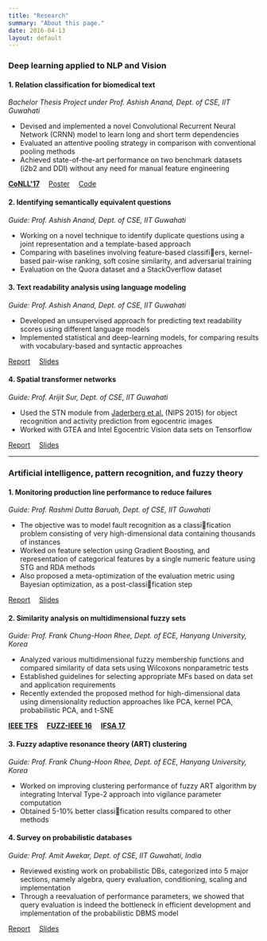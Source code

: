 ```yaml
---
title: "Research"
summary: "About this page."
date: 2016-04-13
layout: default
---
```


### Deep learning applied to NLP and Vision

#### 1. Relation classification for biomedical text
*Bachelor Thesis Project under Prof. Ashish Anand, Dept. of CSE, IIT Guwahati*

* Devised and implemented a novel Convolutional Recurrent Neural Network (CRNN) model to learn long and short term dependencies
* Evaluated an attentive pooling strategy in comparison with conventional pooling methods
* Achieved state-of-the-art performance on two benchmark datasets (i2b2 and DDI) without any need for manual feature engineering

[**CoNLL'17**](http://www.aclweb.org/anthology/K/K17/K17-1032.pdf)&emsp;
[Poster](assets/conll_poster.pdf)&emsp;
[Code](https://github.com/desh2608/crnn-relation-classification)

#### 2. Identifying semantically equivalent questions
*Guide: Prof. Ashish Anand, Dept. of CSE, IIT Guwahati*

* Working on a novel technique to identify duplicate questions using a joint representation and a template-based approach
* Comparing with baselines involving feature-based classifiers, kernel-based pair-wise ranking, soft cosine similarity, and adversarial training
* Evaluation on the Quora dataset and a StackOverflow dataset

#### 3. Text readability analysis using language modeling
*Guide: Prof. Ashish Anand, Dept. of CSE, IIT Guwahati*

* Developed an unsupervised approach for predicting text readability scores using different language models
* Implemented statistical and deep-learning models, for comparing results with vocabulary-based and syntactic approaches

[Report](assets/entropy_report.pdf)&emsp;
[Slides](assets/entropy_ppt.pdf)

#### 4. Spatial transformer networks
*Guide: Prof. Arijit Sur, Dept. of CSE, IIT Guwahati*

* Used the STN module from [Jaderberg et al.](https://papers.nips.cc/paper/5854-spatial-transformer-networks.pdf) (NIPS 2015) for object recognition and activity prediction from egocentric images
* Worked with GTEA and Intel Egocentric Vision data sets on Tensorflow

[Report](assets/stn_report.pdf)&emsp;
[Slides](assets/stn_ppt.pdf)

***

### Artificial intelligence, pattern recognition, and fuzzy theory

#### 1. Monitoring production line performance to reduce failures
*Guide: Prof. Rashmi Dutta Baruah, Dept. of CSE, IIT Guwahati*

* The objective was to model fault recognition as a classification problem consisting of very high-dimensional data containing thousands of instances
* Worked on feature selection using Gradient Boosting, and representation of categorical features by a single numeric feature using STG and RDA methods
* Also proposed a meta-optimization of the evaluation metric using Bayesian optimization, as a post-classification step

[Report](assets/bosch_report.pdf)&emsp;
[Slides](assets/bosch_ppt.pdf)

#### 2. Similarity analysis on multidimensional fuzzy sets
*Guide: Prof. Frank Chung-Hoon Rhee, Dept. of ECE, Hanyang University, Korea*

* Analyzed various multidimensional fuzzy membership functions and compared similarity of data sets using Wilcoxons nonparametric tests
* Established guidelines for selecting appropriate MFs based on data set and application requirements
* Recently extended the proposed method for high-dimensional data using dimensionality reduction approaches like PCA, kernel PCA, probabilistic PCA, and t-SNE

[**IEEE TFS**](assets/tfs_preprint.pdf)&emsp;
[**FUZZ-IEEE 16**](assets/fuzzieee16_preprint.pdf)&emsp;
[**IFSA 17**](assets/ifsa17_preprint.pdf)

#### 3. Fuzzy adaptive resonance theory (ART) clustering
*Guide: Prof. Frank Chung-Hoon Rhee, Dept. of ECE, Hanyang University, Korea*

* Worked on improving clustering performance of fuzzy ART algorithm by integrating Interval Type-2 approach into vigilance parameter computation
* Obtained 5-10% better classification results compared to other methods

#### 4. Survey on probabilistic databases
*Guide: Prof. Amit Awekar, Dept. of CSE, IIT Guwahati, India*

* Reviewed existing work on probabilistic DBs, categorized into 5 major sections, namely algebra, query evaluation, conditioning, scaling and implementation
* Through a reevaluation of performance parameters, we showed that query evaluation is indeed the
bottleneck in efficient development and implementation of the probabilistic DBMS model

[Report](assets/dbms_survey_paper.pdf)&emsp;
[Slides](assets/dbms_ppt.pdf)
